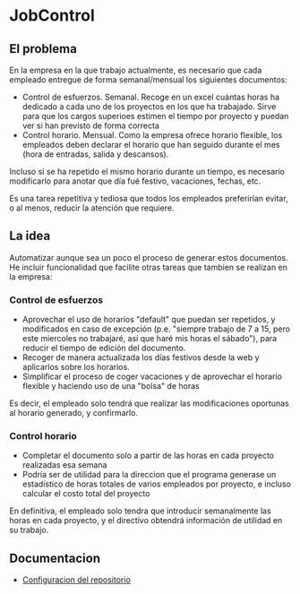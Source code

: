 # JobControl

## El problema
En la empresa en la que trabajo actualmente, es necesario que cada empleado entregue de forma semanal/mensual los siguientes documentos:
- Control de esfuerzos. Semanal. Recoge en un excel cuántas horas ha dedicado a cada uno de los proyectos en los que ha trabajado. Sirve para que los cargos superioes estimen el tiempo por proyecto y puedan ver si han previsto de forma correcta
- Control horario. Mensual. Como la empresa ofrece horario flexible, los empleados deben declarar el horario que han seguido durante el mes (hora de entradas, salida y descansos).

Incluso si se ha repetido el mismo horario durante un tiempo, es necesario modificarlo para anotar que día fué festivo, vacaciones, fechas, etc.

Es una tarea repetitiva y tediosa que todos los empleados preferirían evitar, o al menos, reducir la atención que requiere.

## La idea
Automatizar aunque sea un poco el proceso de generar estos documentos. He incluir funcionalidad que facilite otras tareas que tambien se realizan en la empresa:

### Control de esfuerzos
- Aprovechar el uso de horarios "default" que puedan ser repetidos, y modificados en caso de excepción (p.e. "siempre trabajo de 7 a 15, pero este miercoles no trabajaré, así que haré mis horas el sábado"), para reducir el tiempo de edición del documento.
- Recoger de manera actualizada los días festivos desde la web y aplicarlos sobre los horarios.
- Simplificar el proceso de coger vacaciones y de aprovechar el horario flexible y haciendo uso de una "bolsa" de horas

Es decir, el empleado solo tendrá que realizar las modificaciones oportunas al horario generado, y confirmarlo.

### Control horario
- Completar el documento solo a partir de las horas en cada proyecto realizadas esa semana
- Podría ser de utilidad para la direccion que el programa generase un estadístico de horas totales de varios empleados por proyecto, e incluso calcular el costo total del proyecto

En definitiva, el empleado solo tendra que introducir semanalmente las horas en cada proyecto, y el directivo obtendrá información de utilidad en su trabajo.

## Documentacion
- [Configuracion del repositorio](docs/entorno.md)
